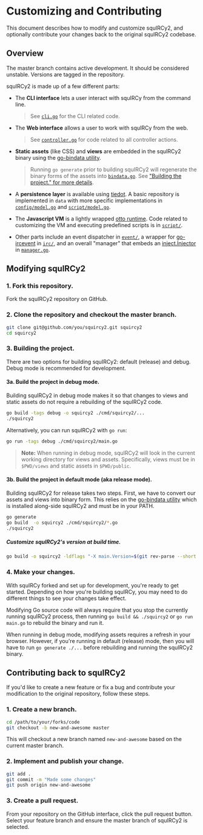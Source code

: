 Customizing and Contributing
============================

This document describes how to modify and customize squIRCy2, and optionally contribute your changes back to the original squIRCy2 codebase.


Overview
--------

The master branch contains active development. It should be considered unstable. Versions are tagged in the repository.

squIRCy2 is made up of a few different parts:

* The **CLI interface** lets a user interact with squIRCy from the command line.
  > See [`cli.go`](https://github.com/veonik/squircy2/blob/master/cli.go) for the CLI related code.
  
* The **Web interface** allows a user to work with squIRCy from the web.
  > See [`controller.go`](https://github.com/veonik/squircy2/blob/master/controller.go) for code related to all controller actions.
  
* **Static assets** (like CSS) and **views** are embedded in the squIRCy2 binary using the [go-bindata utility](https://github.com/jteeuwen/go-bindata).
  > Running `go generate` prior to building squIRCy2 will regenerate the binary forms of the assets into [`bindata.go`](https://github.com/veonik/squircy2/blob/master/bindata.go). See ["Building the project." for more details](#3-building-the-project).

* A **persistence layer** is available using [tiedot](https://github.com/HouzuoGuo/tiedot). A basic repository is implemented in `data` with more specific implementations in [`config/model.go`](https://github.com/veonik/squircy2/blob/master/config/model.go) and  [`script/model.go`](https://github.com/veonik/squircy2/blob/master/script/model.go).

* The **Javascript VM** is a lightly wrapped [otto runtime](https://github.com/robertkrimen/otto). Code related to customizing the VM and executing predefined scripts is in [`script/`](https://github.com/veonik/squircy2/blob/master/script/).

* Other parts include an event dispatcher in [`event/`](https://github.com/veonik/squircy2/blob/master/event/), a wrapper for [go-ircevent](https://github.com/thoj/go-ircevent) in [`irc/`](https://github.com/veonik/squircy2/blob/master/irc/), and an overall "manager" that embeds an [inject.Injector](https://github.com/codegangsta/inject) in [`manager.go`](https://github.com/veonik/squircy2/blob/master/manager.go).


Modifying squIRCy2
------------------

### 1. Fork this repository.

Fork the squIRCy2 repository on GitHub.

### 2. Clone the repository and checkout the master branch.

```bash
git clone git@github.com/you/squircy2.git squircy2
cd squircy2
```

### 3. Building the project.

There are two options for building squIRCy2: default (release) and debug. Debug mode is recommended for development.


#### 3a. Build the project in debug mode.

Building squIRCy2 in debug mode makes it so that changes to views and static assets do not require a rebuilding of the squIRCy2 code.

```bash
go build -tags debug -o squircy2 ./cmd/squircy2/...
./squircy2
```

Alternatively, you can run squIRCy2 with `go run`:
 
```bash
go run -tags debug ./cmd/squircy2/main.go
```

> **Note:** When running in debug mode, squIRCy2 will look in the current working directory for views and assets.
  Specifically, views must be in `$PWD/views` and static assets in `$PWD/public`.


#### 3b. Build the project in default mode (aka release mode).

Building squIRCy2 for release takes two steps. First, we have to convert our assets and views into binary form. 
This relies on the [go-bindata utility](https://github.com/jteeuwen/go-bindata) which is installed along-side squIRCy2 and must be in your PATH.

```bash
go generate
go build  -o squircy2 ./cmd/squircy2/*.go
./squircy2
```

##### Customize squIRCy2's version at build time.

```bash
go build -o squircy2 -ldflags "-X main.Version=$(git rev-parse --short HEAD)" ./cmd/squircy2/*.go
```

### 4. Make your changes.

With squIRCy forked and set up for development, you're ready to get started. Depending on how you're building squIRCy, you may need to do different things to see your changes take effect.

Modifying Go source code will always require that you stop the currently running squIRCy2 process, then running `go build && ./squircy2` or `go run main.go` to rebuild the binary and run it.
 
When running in debug mode, modifying assets requires a refresh in your browser. However, if you're running in default (release) mode, then you will have to run `go generate ./...` before rebuilding and running the squIRCy2 binary.


Contributing back to squIRCy2
-----------------------------

If you'd like to create a new feature or fix a bug and contribute your modification to the original repository, follow these steps.

### 1. Create a new branch.

```bash
cd /path/to/your/forks/code
git checkout -b new-and-awesome master
```

This will checkout a new branch named `new-and-awesome` based on the current master branch.


### 2. Implement and publish your change.

```bash
git add .
git commit -m "Made some changes"
git push origin new-and-awesome
```


### 3. Create a pull request.

From your repository on the GitHub interface, click the pull request button. Select your feature branch and ensure the master branch of squIRCy2 is selected.

